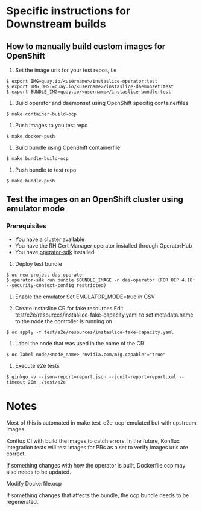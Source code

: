 # Specific instructions for Downstream builds

## How to manually build custom images for OpenShift

1. Set the image urls for your test repos, i.e
```console
$ export IMG=quay.io/<username>/instaslice-operator:test
$ export IMG_DMST=quay.io/<username>/instaslice-daemonset:test
$ export BUNDLE_IMG=quay.io/<username>/instaslice-bundle:test
```
1. Build operator and daemonset using OpenShift specifig containerfiles
```console
$ make container-build-ocp
```
1. Push images to you test repo
```console
$ make docker-push
```
1. Build bundle using OpenShift containerfile
```console
$ make bundle-build-ocp
```
1. Push bundle to test repo
``` console
$ make bundle-push
```
## Test the images on an OpenShift cluster using emulator mode

### Prerequisites
- You have a cluster available
- You have the RH Cert Manager operator installed through OperatorHub
- You have [operator-sdk](https://sdk.operatorframework.io/docs/installation/) installed 

1. Deploy test bundle
```console
$ oc new-project das-operator
$ operator-sdk run bundle $BUNDLE_IMAGE -n das-operator (FOR OCP 4.18: --security-context-config restricted)
```
1. Enable the emulator
Set EMULATOR_MODE=true in CSV

1. Create instaslice CR for fake resources
Edit test/e2e/resources/instaslice-fake-capacity.yaml to set metadata.name to the node the controller is running on
```console
$ oc apply -f test/e2e/resources/instaslice-fake-capacity.yaml
```
1. Label the node that was used in the name of the CR
```console
$ oc label node/<node_name> "nvidia.com/mig.capable"="true"
```
1. Execute e2e tests
```console
$ ginkgo -v --json-report=report.json --junit-report=report.xml --timeout 20m ./test/e2e
```

# Notes

Most of this is automated in make test-e2e-ocp-emulated but with upstream images.

Konflux CI with build the images to catch errors.  In the future, Konflux integration tests will test images for PRs as a set to verify images urls are correct.

If something changes with how the operator is built, Dockerfile.ocp may also needs to be updated.

Modify Dockerfile.ocp

If something changes that affects the bundle, the ocp bundle needs to be regenerated.

